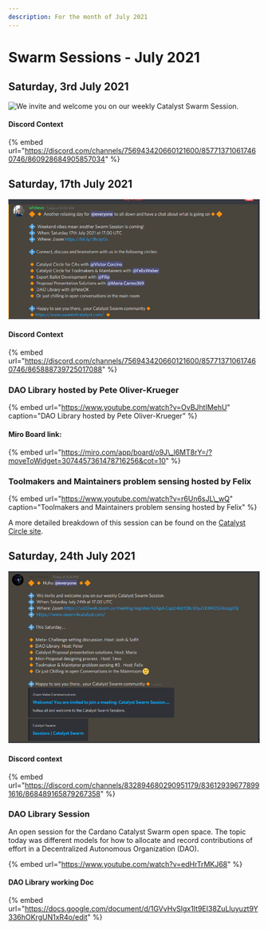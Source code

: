 ```yaml
---
description: For the month of July 2021
---
```


# Swarm Sessions - July 2021

## Saturday, 3rd July 2021

![We invite and welcome you on our weekly Catalyst Swarm Session.](https://user-images.githubusercontent.com/25156451/125142144-f029e000-e10e-11eb-9dae-8956be0757b9.png)

#### Discord Context

{% embed url="https://discord.com/channels/756943420660121600/857713710617460746/860928684905857034" %}



## Saturday, 17th July 2021

![Another relaxing day for @everyone to sit down and have a chat about what is going on.](../.gitbook/assets/2021-07-17.png)

#### Discord Context

{% embed url="https://discord.com/channels/756943420660121600/857713710617460746/865888739725017088" %}

### DAO Library hosted by Pete Oliver-Krueger

{% embed url="https://www.youtube.com/watch?v=OvBJhtIMehU" caption="DAO Library hosted by Pete Oliver-Krueger" %}

#### Miro Board link:

{% embed url="https://miro.com/app/board/o9J\_l6MT8rY=/?moveToWidget=3074457361478716256&cot=10" %}

### Toolmakers and Maintainers problem sensing hosted by Felix

{% embed url="https://www.youtube.com/watch?v=r6Un6sJL\_wQ" caption="Toolmakers and Maintainers problem sensing hosted by Felix" %}

A more detailed breakdown of this session can be found on the [Catalyst Circle site](https://catalyst-swarm.gitbook.io/catalyst-circle/toolmakers-and-maintainers/activity#toolmakers-and-maintainers-problem-sensing).

## Saturday, 24th July 2021

![Discord Annoucement](../.gitbook/assets/2021-07-24-6-.png)

#### Discord context

{% embed url="https://discord.com/channels/832894680290951179/836129396778991616/868489165879267358" %}



### DAO Library Session

An open session for the Cardano Catalyst Swarm open space. The topic today was different models for how to allocate and record contributions of effort in a Decentralized Autonomous Organization \(DAO\).

{% embed url="https://www.youtube.com/watch?v=edHrTrMKJ68" %}

#### DAO Library working Doc

{% embed url="https://docs.google.com/document/d/1GVvHvSlgx1It9EI38ZuLluyuzt9Y336hOKrgUN1xR4o/edit" %}





